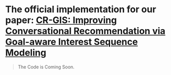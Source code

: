 # The official implementation for our paper: [CR-GIS: Improving Conversational Recommendation via Goal-aware Interest Sequence Modeling](https://aclanthology.org/2022.coling-1.32/)

> The Code is Coming Soon.

